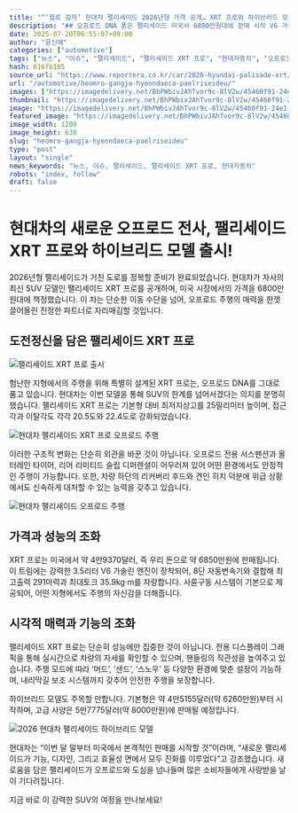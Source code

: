 ```yaml
---
title: "“‘험로 강자’ 현대차 팰리세이드 2026년형 가격 공개… XRT 프로와 하이브리드 모델 출시!”"
description: "## 오프로드 DNA 품은 팰리세이드 미국서 6800만원대에 판매 시작 V6 가솔린 단일 트림, 성능 강화 ..."
date: 2025-07-20T06:55:07+09:00
author: "윤신애"
categories: ["automotive"]
tags: ["뉴스", "이슈", "팰리세이드", "팰리세이드 XRT 프로", "현대자동차", "오프로드 SUV", "하이브리드 차량"]
hash: 616fb165
source_url: "https://www.reportera.co.kr/car/2026-hyundai-palisade-xrt/"
url: "/automotive/heomro-gangja-hyeondaeca-paelriseideu/"
images: ["https://imagedelivery.net/BhPWbivJAhTvor9c-8lV2w/45460f91-24e1-4112-f602-f29f0785e500/public", "https://imagedelivery.net/BhPWbivJAhTvor9c-8lV2w/2f1ad21f-1415-4e25-3441-b07fe1da1200/public", "https://imagedelivery.net/BhPWbivJAhTvor9c-8lV2w/34725bc2-1fb6-42c9-c155-aa4004197700/public", "https://imagedelivery.net/BhPWbivJAhTvor9c-8lV2w/2a701e67-d230-4821-b560-36248f35e500/public"]
thumbnail: "https://imagedelivery.net/BhPWbivJAhTvor9c-8lV2w/45460f91-24e1-4112-f602-f29f0785e500/public"
image: "https://imagedelivery.net/BhPWbivJAhTvor9c-8lV2w/45460f91-24e1-4112-f602-f29f0785e500/public"
featured_image: "https://imagedelivery.net/BhPWbivJAhTvor9c-8lV2w/45460f91-24e1-4112-f602-f29f0785e500/public"
image_width: 1200
image_height: 630
slug: "heomro-gangja-hyeondaeca-paelriseideu"
type: "post"
layout: "single"
news_keywords: "뉴스, 이슈, 팰리세이드, 팰리세이드 XRT 프로, 현대자동차"
robots: "index, follow"
draft: false
---
```


# 현대차의 새로운 오프로드 전사, 팰리세이드 XRT 프로와 하이브리드 모델 출시!

2026년형 팰리세이드가 거친 도로를 정복할 준비가 완료되었습니다. 현대차가 자사의 최신 SUV 모델인 팰리세이드 XRT 프로를 공개하며, 미국 시장에서의 가격을 6800만원대에 책정했습니다. 이 차는 단순한 이동 수단을 넘어, 오프로드 주행의 매력을 한껏 끌어올린 진정한 파트너로 자리매김할 것입니다.

## 도전정신을 담은 팰리세이드 XRT 프로


![팰리세이드 XRT 프로 출시](https://imagedelivery.net/BhPWbivJAhTvor9c-8lV2w/45460f91-24e1-4112-f602-f29f0785e500/public)


험난한 지형에서의 주행을 위해 특별히 설계된 XRT 프로는, 오프로드 DNA를 그대로 품고 있습니다. 현대차는 이번 모델을 통해 SUV의 한계를 넘어서겠다는 의지를 분명히 했습니다. 팰리세이드 XRT 프로는 기본형 대비 최저지상고를 25밀리미터 높이며, 접근각과 이탈각도 각각 20.5도와 22.4도로 강화되었습니다.


![현대차 팰리세이드 XRT 프로 오프로드 주행](https://imagedelivery.net/BhPWbivJAhTvor9c-8lV2w/34725bc2-1fb6-42c9-c155-aa4004197700/public)


이러한 구조적 변화는 단순히 외관을 바꾼 것이 아닙니다. 오프로드 전용 서스펜션과 올터레인 타이어, 리어 리미티드 슬립 디퍼렌셜이 어우러져 있어 어떤 환경에서도 안정적인 주행이 가능합니다. 또한, 차량 하단의 리커버리 후드와 견인 히치 덕분에 위급 상황에서도 신속하게 대처할 수 있는 능력을 갖추고 있습니다.


![현대차 팰리세이드 오프로드 주행](https://imagedelivery.net/BhPWbivJAhTvor9c-8lV2w/2a701e67-d230-4821-b560-36248f35e500/public)


## 가격과 성능의 조화

XRT 프로는 미국에서 약 4만9370달러, 즉 우리 돈으로 약 6850만원에 판매됩니다. 이 트림에는 강력한 3.5리터 V6 가솔린 엔진이 장착되어, 8단 자동변속기와 결합해 최고출력 291마력과 최대토크 35.9kg·m를 자랑합니다. 사륜구동 시스템이 기본으로 제공되어, 어떤 지형에서도 주행의 자신감을 더해줍니다.

## 시각적 매력과 기능의 조화

팰리세이드 XRT 프로는 단순히 성능에만 집중한 것이 아닙니다. 전용 디스플레이 그래픽을 통해 실시간으로 차량의 자세를 확인할 수 있으며, 핸들링의 직관성을 높여주고 있습니다. 주행 모드에 따라 ‘머드’, ‘샌드’, ‘스노우’ 등 다양한 환경에 맞춘 설정이 가능하며, 내리막길 보조 시스템까지 갖추어 안전한 주행을 보장합니다.

하이브리드 모델도 주목할 만합니다. 기본형은 약 4만5155달러(약 6260만원)부터 시작하며, 고급 사양은 5만7775달러(약 8000만원)에 판매될 예정입니다.


![2026 현대차 팰리세이드 하이브리드 모델](https://imagedelivery.net/BhPWbivJAhTvor9c-8lV2w/2f1ad21f-1415-4e25-3441-b07fe1da1200/public)


현대차는 “이번 달 말부터 미국에서 본격적인 판매를 시작할 것”이라며, “새로운 팰리세이드가 기능, 디자인, 그리고 효율성 면에서 모두 진화를 이루었다”고 강조했습니다. 새로움을 담은 팰리세이드가 오프로드와 도심을 넘나들며 많은 소비자들에게 사랑받을 날이 기다려집니다.

지금 바로 이 강력한 SUV의 여정을 만나보세요!

